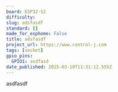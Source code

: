 ```yaml
---
board: ESP32-S2
difficulty: 
slug: adsfasdf
standard: []
made_for_esphome: False
title: adsfasdf
project_url: https://www.control-j.com
tags: [socket]
gpio_pins:
  GPIO1: asdfasd
date_published: 2025-03-19T11:31:12.555Z
---
```


asdfasdf